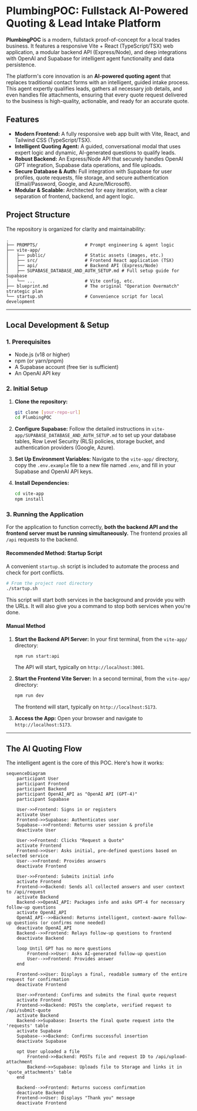 # PlumbingPOC: Fullstack AI-Powered Quoting & Lead Intake Platform

**PlumbingPOC** is a modern, fullstack proof-of-concept for a local trades business. It features a responsive Vite + React (TypeScript/TSX) web application, a modular backend API (Express/Node), and deep integrations with OpenAI and Supabase for intelligent agent functionality and data persistence.

The platform's core innovation is an **AI-powered quoting agent** that replaces traditional contact forms with an intelligent, guided intake process. This agent expertly qualifies leads, gathers all necessary job details, and even handles file attachments, ensuring that every quote request delivered to the business is high-quality, actionable, and ready for an accurate quote.

## Features

-   **Modern Frontend:** A fully responsive web app built with Vite, React, and Tailwind CSS (TypeScript/TSX).
-   **Intelligent Quoting Agent:** A guided, conversational modal that uses expert logic and dynamic, AI-generated questions to qualify leads.
-   **Robust Backend:** An Express/Node API that securely handles OpenAI GPT integration, Supabase data operations, and file uploads.
-   **Secure Database & Auth:** Full integration with Supabase for user profiles, quote requests, file storage, and secure authentication (Email/Password, Google, and Azure/Microsoft).
-   **Modular & Scalable:** Architected for easy iteration, with a clear separation of frontend, backend, and agent logic.

## Project Structure

The repository is organized for clarity and maintainability:

```
.
├── PROMPTS/                  # Prompt engineering & agent logic
├── vite-app/
│   ├── public/               # Static assets (images, etc.)
│   ├── src/                  # Frontend React application (TSX)
│   ├── api/                  # Backend API (Express/Node)
│   ├── SUPABASE_DATABASE_AND_AUTH_SETUP.md # Full setup guide for Supabase
│   └── ...                   # Vite config, etc.
├── blueprint.md              # The original "Operation Overmatch" strategic plan
└── startup.sh                # Convenience script for local development
```

---

## Local Development & Setup

### 1. Prerequisites

-   Node.js (v18 or higher)
-   npm (or yarn/pnpm)
-   A Supabase account (free tier is sufficient)
-   An OpenAI API key

### 2. Initial Setup

1.  **Clone the repository:**
    ```sh
    git clone [your-repo-url]
    cd PlumbingPOC
    ```

2.  **Configure Supabase:**
    Follow the detailed instructions in `vite-app/SUPABASE_DATABASE_AND_AUTH_SETUP.md` to set up your database tables, Row Level Security (RLS) policies, storage bucket, and authentication providers (Google, Azure).

3.  **Set Up Environment Variables:**
    Navigate to the `vite-app/` directory, copy the `.env.example` file to a new file named `.env`, and fill in your Supabase and OpenAI API keys.

4.  **Install Dependencies:**
    ```sh
    cd vite-app
    npm install
    ```

### 3. Running the Application

For the application to function correctly, **both the backend API and the frontend server must be running simultaneously.** The frontend proxies all `/api` requests to the backend.

#### Recommended Method: Startup Script

A convenient `startup.sh` script is included to automate the process and check for port conflicts.

```sh
# From the project root directory
./startup.sh
```

This script will start both services in the background and provide you with the URLs. It will also give you a command to stop both services when you're done.

#### Manual Method

1.  **Start the Backend API Server:**
    In your first terminal, from the `vite-app/` directory:
    ```sh
    npm run start:api
    ```
    The API will start, typically on `http://localhost:3001`.

2.  **Start the Frontend Vite Server:**
    In a second terminal, from the `vite-app/` directory:
    ```sh
    npm run dev
    ```
    The frontend will start, typically on `http://localhost:5173`.

3.  **Access the App:**
    Open your browser and navigate to `http://localhost:5173`.

---

## The AI Quoting Flow

The intelligent agent is the core of this POC. Here's how it works:

```mermaid
sequenceDiagram
    participant User
    participant Frontend
    participant Backend
    participant OpenAI_API as "OpenAI API (GPT-4)"
    participant Supabase

    User->>Frontend: Signs in or registers
    activate User
    Frontend->>Supabase: Authenticates user
    Supabase-->>Frontend: Returns user session & profile
    deactivate User

    User->>Frontend: Clicks "Request a Quote"
    activate Frontend
    Frontend->>User: Asks initial, pre-defined questions based on selected service
    User-->>Frontend: Provides answers
    deactivate Frontend

    User->>Frontend: Submits initial info
    activate Frontend
    Frontend->>Backend: Sends all collected answers and user context to /api/request
    activate Backend
    Backend->>OpenAI_API: Packages info and asks GPT-4 for necessary follow-up questions
    activate OpenAI_API
    OpenAI_API-->>Backend: Returns intelligent, context-aware follow-up questions (or confirms none needed)
    deactivate OpenAI_API
    Backend-->>Frontend: Relays follow-up questions to frontend
    deactivate Backend
    
    loop Until GPT has no more questions
        Frontend->>User: Asks AI-generated follow-up question
        User-->>Frontend: Provides answer
    end
    
    Frontend->>User: Displays a final, readable summary of the entire request for confirmation
    deactivate Frontend

    User->>Frontend: Confirms and submits the final quote request
    activate Frontend
    Frontend->>Backend: POSTs the complete, verified request to /api/submit-quote
    activate Backend
    Backend->>Supabase: Inserts the final quote request into the 'requests' table
    activate Supabase
    Supabase-->>Backend: Confirms successful insertion
    deactivate Supabase
    
    opt User uploaded a file
        Frontend->>Backend: POSTs file and request ID to /api/upload-attachment
        Backend->>Supabase: Uploads file to Storage and links it in 'quote_attachments' table
    end

    Backend-->>Frontend: Returns success confirmation
    deactivate Backend
    Frontend->>User: Displays "Thank you" message
    deactivate Frontend
```

